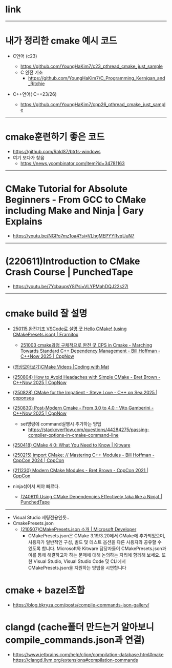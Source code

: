 # link

<hr />

# 내가 정리한 cmake 예시 코드
- C언어 (c23)
  - https://github.com/YoungHaKim7/c23_pthread_cmake_just_sample
  - C 완전 기초
    - https://github.com/YoungHaKim7/C_Programming_Kernigan_and_Ritchie

- C++언어( C++23/26)
  - https://github.com/YoungHaKim7/cpp26_pthread_cmake_just_sample

<hr />

# cmake훈련하기 좋은 코드
- https://github.com/RaldS7/btrfs-windows
- 여기 보다가 찾음
  - https://news.ycombinator.com/item?id=34781163

<hr />

# CMake Tutorial for Absolute Beginners - From GCC to CMake including Make and Ninja | Gary Explains
- https://youtu.be/NGPo7mz1oa4?si=VLhgMEPYYRvqUuN7

<hr />

# (220611)Introduction to CMake Crash Course | PunchedTape
- https://youtu.be/7YcbaupsY8I?si=VLYPMahDQJ22s27l

<hr />

# cmake build 잘 설명
- [250115 완전기초 VSCode로 설명 굿 Hello CMake! (using CMakePresets.json) | Erarnitox](https://youtu.be/2m-96nNUjMw?si=RUf5ubSOQxhGVAsm)
  - [251003 cmake과정 구체적으로 완전 굿 CPS in Cmake - Marching Towards Standard C++ Dependency Management - Bill Hoffman - C++Now 2025 | CppNow](https://youtu.be/Hk4fv4dD0UQ?si=8ELtbGyfNX8PfOXa)
- [(영상모아보기)CMake Videos |Coding with Mat](https://youtube.com/playlist?list=PLZ51_5WcvDvDbHxgFql98Yutt8pa2C5EJ&si=wwlLtKdPiDzqENTF)
- [(250804) How to Avoid Headaches with Simple CMake - Bret Brown - C++Now 2025 | CppNow](https://youtu.be/xNHKTdnn4fY?si=AKuMXfdIrpggll_P)
- [(250828) CMake for the Impatient - Steve Love - C++ on Sea 2025 | cpponsea](https://youtu.be/t6iV5_plo20?si=hbBFRwxSQKOVlWET)
- [(250830) Post-Modern Cmake - From 3.0 to 4.0 - Vito Gamberini - C++Now 2025 | CppNow](https://youtu.be/K5Kg8TOTKjU?si=hbfYk_m2JjlpmXKg)
  - set명령에 command실행시 추가하는 방법
    - https://stackoverflow.com/questions/44284275/passing-compiler-options-in-cmake-command-line
- [(250418) CMake 4 0: What You Need to Know | Kitware](https://youtu.be/TESpxsilA1k?si=LOCfjoLCeNLeOf3l)
- [(250215) import CMake; // Mastering C++ Modules - Bill Hoffman - CppCon 2024 | CppCon](https://youtu.be/7WK42YSfE9s?si=mmlQQDcx1F5Jb1fZ)
- [(211230) Modern CMake Modules - Bret Brown - CppCon 2021 | CppCon](https://youtu.be/IZXNsim9TWI?si=2C5zzjEMciroNb0V)

- ninja섞어서 써야 빠르다.
  - [(240611) Using CMake Dependencies Effectively (aka like a Ninja) | PunchedTape](https://youtu.be/suSsx9SbXDM?si=aBLT63Zs3IcCBsSL)


<hr />

- Visual Studio 세팅전용인듯..
- CmakePresets.json
  - [(210507)CMakePresets.json 소개 | Microsoft Developer](https://youtu.be/NFbnm1t6Mc4?si=fEynkOaO6XlI1-EF)
    - CMakePresets.json은 CMake 3.19/3.20에서 CMake에 추가되었으며, 사용자가 일반적인 구성, 빌드 및 테스트 옵션을 다른 사용자와 공유할 수 있도록 합니다. Microsoft와 Kitware 담당자들이 CMakePresets.json과 이를 통해 해결하고자 하는 문제에 대해 논의하는 자리에 함께해 보세요. 또한 Visual Studio, Visual Studio Code 및 CLI에서 CMakePresets.json을 지원하는 방법을 시연합니다 


# cmake + bazel조합
- https://blog.bkryza.com/posts/compile-commands-json-gallery/

# clangd (cache폴더 만드는거 알아보니 compile_commands.json과 연결)
- https://www.jetbrains.com/help/clion/compilation-database.html#make
 https://clangd.llvm.org/extensions#compilation-commands
